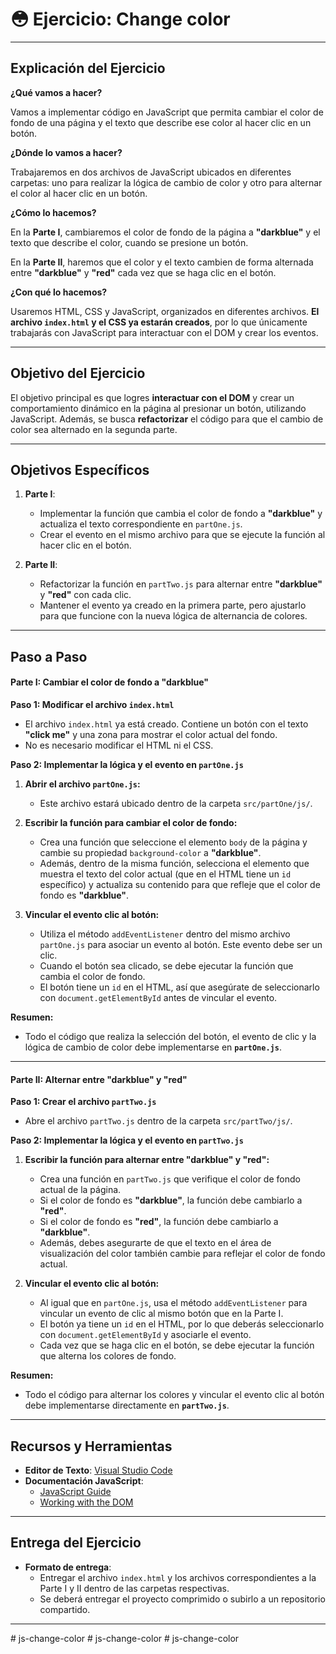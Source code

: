# 😳 Ejercicio: Change color

---

## Explicación del Ejercicio

**¿Qué vamos a hacer?**

Vamos a implementar código en JavaScript que permita cambiar el color de fondo de una página y el texto que describe ese color al hacer clic en un botón.

**¿Dónde lo vamos a hacer?**

Trabajaremos en dos archivos de JavaScript ubicados en diferentes carpetas: uno para realizar la lógica de cambio de color y otro para alternar el color al hacer clic en un botón.

**¿Cómo lo hacemos?**

En la **Parte I**, cambiaremos el color de fondo de la página a **"darkblue"** y el texto que describe el color, cuando se presione un botón.

En la **Parte II**, haremos que el color y el texto cambien de forma alternada entre **"darkblue"** y **"red"** cada vez que se haga clic en el botón.

**¿Con qué lo hacemos?**

Usaremos HTML, CSS y JavaScript, organizados en diferentes archivos. **El archivo `index.html` y el CSS ya estarán creados**, por lo que únicamente trabajarás con JavaScript para interactuar con el DOM y crear los eventos.

---

## **Objetivo del Ejercicio**

El objetivo principal es que logres **interactuar con el DOM** y crear un comportamiento dinámico en la página al presionar un botón, utilizando JavaScript. Además, se busca **refactorizar** el código para que el cambio de color sea alternado en la segunda parte.

---

## **Objetivos Específicos**

1. **Parte I**:
   - Implementar la función que cambia el color de fondo a **"darkblue"** y actualiza el texto correspondiente en `partOne.js`.
   - Crear el evento en el mismo archivo para que se ejecute la función al hacer clic en el botón.

2. **Parte II**:
   - Refactorizar la función en `partTwo.js` para alternar entre **"darkblue"** y **"red"** con cada clic.
   - Mantener el evento ya creado en la primera parte, pero ajustarlo para que funcione con la nueva lógica de alternancia de colores.

---

## Paso a Paso

#### **Parte I: Cambiar el color de fondo a "darkblue"**

**Paso 1: Modificar el archivo `index.html`**

- El archivo `index.html` ya está creado. Contiene un botón con el texto **"click me"** y una zona para mostrar el color actual del fondo.
- No es necesario modificar el HTML ni el CSS.

**Paso 2: Implementar la lógica y el evento en `partOne.js`**

1. **Abrir el archivo `partOne.js`:**
   - Este archivo estará ubicado dentro de la carpeta `src/partOne/js/`.

2. **Escribir la función para cambiar el color de fondo:**
   - Crea una función que seleccione el elemento `body` de la página y cambie su propiedad `background-color` a **"darkblue"**.
   - Además, dentro de la misma función, selecciona el elemento que muestra el texto del color actual (que en el HTML tiene un `id` específico) y actualiza su contenido para que refleje que el color de fondo es **"darkblue"**.

3. **Vincular el evento clic al botón:**
   - Utiliza el método `addEventListener` dentro del mismo archivo `partOne.js` para asociar un evento al botón. Este evento debe ser un clic.
   - Cuando el botón sea clicado, se debe ejecutar la función que cambia el color de fondo.
   - El botón tiene un `id` en el HTML, así que asegúrate de seleccionarlo con `document.getElementById` antes de vincular el evento.

**Resumen:**
- Todo el código que realiza la selección del botón, el evento de clic y la lógica de cambio de color debe implementarse en **`partOne.js`**.

---

#### **Parte II: Alternar entre "darkblue" y "red"**

**Paso 1: Crear el archivo `partTwo.js`**

- Abre el archivo `partTwo.js` dentro de la carpeta `src/partTwo/js/`.

**Paso 2: Implementar la lógica y el evento en `partTwo.js`**

1. **Escribir la función para alternar entre "darkblue" y "red":**
   - Crea una función en `partTwo.js` que verifique el color de fondo actual de la página.
   - Si el color de fondo es **"darkblue"**, la función debe cambiarlo a **"red"**.
   - Si el color de fondo es **"red"**, la función debe cambiarlo a **"darkblue"**.
   - Además, debes asegurarte de que el texto en el área de visualización del color también cambie para reflejar el color de fondo actual.

2. **Vincular el evento clic al botón:**
   - Al igual que en `partOne.js`, usa el método `addEventListener` para vincular un evento de clic al mismo botón que en la Parte I.
   - El botón ya tiene un `id` en el HTML, por lo que deberás seleccionarlo con `document.getElementById` y asociarle el evento.
   - Cada vez que se haga clic en el botón, se debe ejecutar la función que alterna los colores de fondo.

**Resumen:**
- Todo el código para alternar los colores y vincular el evento clic al botón debe implementarse directamente en **`partTwo.js`**.

---

## Recursos y Herramientas

- **Editor de Texto**: [Visual Studio Code](https://code.visualstudio.com/)
- **Documentación JavaScript**:
    - [JavaScript Guide](https://developer.mozilla.org/en-US/docs/Web/JavaScript/Guide)
    - [Working with the DOM](https://developer.mozilla.org/en-US/docs/Web/API/Document_Object_Model)

---

## Entrega del Ejercicio

- **Formato de entrega**:
    - Entregar el archivo `index.html` y los archivos correspondientes a la Parte I y II dentro de las carpetas respectivas.
    - Se deberá entregar el proyecto comprimido o subirlo a un repositorio compartido.

---
#   j s - c h a n g e - c o l o r  
 #   j s - c h a n g e - c o l o r  
 #   j s - c h a n g e - c o l o r  
 